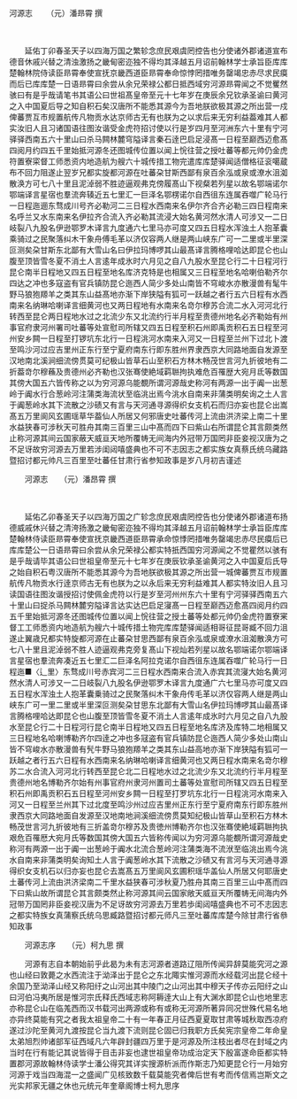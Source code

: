 河源志 　　（元）潘昻霄 撰 

　

　　延佑丁卯春圣天子以四海万国之繁轸念庶民艰虞罔控告也分使诸外郡诸道宣布德音休戚兴替之清浊激扬之畿甸密迩独不得均其泽越五月诏前翰林学士承旨臣库库楚翰林院侍读臣昻霄奉使宣抚京畿西道臣昻霄奉命惊悖罔措唯务罄竭忠赤尽求民瘼而后已库库楚一日语昻霄曰余尝从余兄荣禄公都日抵西域穷河源昻霄闻之不觉矍然骇曰有是乎哉请笔书其语公曰世祖髙皇帝至元十七年岁在庚辰余兄钦承圣谕曰黄河之入中国夏后导之知自积石矣汉唐所不能悉其源今为吾地朕欲极其源之所出营一戍俾蕃贾互市规置航传凡物贡水达京师古无有也朕为之以求后来无穷利益葢难其人都实汝旧人且习诸国语往图汝谐受金虎符招讨使以行是岁四月至河洲东六十里有宁河驿驿西南五六十里山曰杀马闗林麓穹隘译言秦石逹巴启足浸髙一日程至巅西迈愈髙四阅月约四五千里始抵河源冬还图城传位置以闻上恱往营之授吐蕃等都元帅仍金虎符置寮寀督工师悉资内地造航为艘六十城传措工物完遣库库楚驿闻适僧格征衮噶蔵布不回力阻遂止翌岁兄都实旋都河源在吐蕃朶甘斯西鄙有泉百余泓或泉或潦水沮洳散涣方可七八十里且泥淖弱不胜迹逼观弗克傍履髙山下视粲若列星以故名鄂端诺尔鄂端译言星宿也羣流奔辏近五七里汇一巨泽名鄂楞诺尔自西徂东连属吞噬广轮马行一日程迤逦东骛成川号齐必勒河二三日程水西南来名伊尔齐合齐必勒三四日程南来名呼兰又水东南来名伊拉齐合流入齐必勒其流浸大始名黄河然水清人可涉又一二日岐裂八九股名伊逊鄂罗木译言九度通六七里马亦可度又四五日程水浑浊土人抱革囊乘骑过之民聚落纠木干象舟傅毛革以济仅容两人继是两山峡东广可一二里或半里深叵测矣朶甘斯东北鄙有大雪山名曰伊拉玛博啰其山最髙译言腾格哩哈达即昆仑也山腹至顶皆雪冬夏不消土人言逺年成氷时六月见之自八九股水至昆仑行二十日程河行昆仑南半日程地又四五日程至地名库济克特是也相属又三日程至地名哈喇伯勒齐尔四达之冲也多寇盗有官兵镇防昆仑迤西人简少多处山南皆不穹峻水亦散漫兽有髦牛野马狼狍羱羊之类其东山益髙地亦渐下岸狭隘有狐可一跃越之者行五六日程有水西南来名纳琳哈喇译言细黄河也又两日程地有水南来名竒尔穆苏合流二水入河河北行转西至昆仑两日程地水过之北流少东又北流约行半月程至贵德州地名必齐勒始有州事官府隶河州署司吐蕃等处宣慰司所辖又四五日程至积石州即禹贡积石五日程至河州安乡闗一日程至打锣坑东北行一日程洮河水南来入河又一日程至兰州下过北卜渡至鸣沙河过应吉里州正东行至宁夏府南东行即东胜州界隶西京大同路地面自发源至汉地南北溪涧细流傍贯莫可纪极山皆草石山至积石方林木畅茂世言河九折彼地有二折葢竒尔穆蘓及贵德州必齐勒也汉张骞使絶域羁聮拘执难危百罹歴大宛月氐等数国其傍大国五六皆传称之以为穷河源乌能覩所谓河源哉史称河有两源一出于阗一出葱岭于阗水行合葱岭河注蒲类海流状至临洮出焉今洮水自南来非蒲类明矣询之土人言于阗葱岭水其下流散之沙碛又有言与天河通寻源得织女支机石而归亦妄也昆仑出嵩髙五万里阆风玄圃瑶草华葢仙人所居又何邪唐史吐蕃传河上流由洪济梁上南二十里水益狭春可涉秋天可胜舟其南三百里三山中髙而四下曰紫山右所谓昆仑其言颇类然止称河源其间云国家蔽天威亘天地所覆帱无间海内外冠带万国罔非臣妾视汉唐为之不足讶故穷河源去万里若涉闺闼嘻盛典也不可不志因志之都实族女真蔡氏统乌藏路暨招讨都元帅凡三百里至吐蕃任甘肃行省参知政事是岁八月初吉谨述 

　　河源志　　（元）潘昂霄 撰 

　

　　延佑乙卯春圣天子以四海万国之广轸念庶民艰虞罔控告也分使诸外郡诸道布扬德威戚休兴替之清洿扬激之畿甸密迩独不得均其泽越五月诏前翰林学士承旨臣库库楚翰林侍读臣昻霄奉使宣抚京畿西道臣昻霄承命惊悸罔措唯务罄竭忠赤尽民瘼后已库库楚公一日语昻霄曰余尝从余兄荣禄公都实特扺西国穷河源闻之不觉瞿然以骇有是乎哉请毕其语公曰世祖皇帝至元十七年岁在庚辰钦承圣谕黄河之入中国夏后氏导之始自积石粤汉唐所不能悉其源今为吾地朕欲极其源之所出营一城俾蕃贾互市规置航传凡物贡水行逹京师古无有也朕为之以永后来无穷利益难其人都实特汝旧人且习读国语往图汝谐授招讨使佩金虎符以行是岁至河州州东六十里有宁河驿驿西南五六十里山曰捉杀马闗林麓穷隘译言达实达巴启足寖髙一日程至巅西迈愈髙四阅月约四五千里始抵河源冬还图城传位置以闻上恱往营之授土蕃等处都元帅仍金虎符置寮宷督工工师悉资内地造航为艘六十城传措土物完库库楚驿闻适相哥征昆哥臧不回力沮遂止翼歳兄都实特旋都河源在止蕃朶甘思西鄙有泉百余泓或泉或潦水沮洳散涣方可七八十里且泥淖弱不胜人迹逼观弗克旁复髙山下视灿若列星以故名鄂端诺尔鄂端译言星宿也羣流奔凑近五七里汇二巨泽名阿拉克诺尔自西徂东连属吞噬广轮马行一日程迤■〈辶里〉东骛成川号赤宾河二三日程水西南来合流入赤宾其流寖大始名黄河然水清人可涉又一二日岐裂八九股名伊逊鄂罗木译言九度通广六七里马亦可度又四五日程水浑浊土人抱革囊乗骑过之民聚落纠木干象舟传毛革以济仅容两人继是两山峡东广可一里二里或半里深叵测矣朶甘思东北鄙有大雪山名伊拉玛博啰其山最髙译言腾格哩哈达即昆仑也山腹至顶皆雪冬夏不消土人言逺年成氷时六月见之自八九股水至昆仑行二十日程河行昆仑南半日程地又四五日程至地名库济及库特二地相属又三日程地名哈喇博勒齐尔四逹之冲也多冦盗有官兵镇防昆仑迤西人简少多处山南山皆不穹峻水亦散漫兽有髠牛野马狼狍羱羊之类其东山益高地亦渐下岸狭隘有狐可一跃越之者行五六日程有水西南来名纳琳哈喇译言细黄河也又两日程水南来名竒尔穆苏二水合流入河河北行转西至昆仑北二日程地水过之北流少东又北流约行半月程至贵德州地名博勒齐尔始有州事官府州隶河州置司土蕃等处宣慰司所辖又四五日程至积石州即禹贡积石五日程至河州安乡闗一日程至打罗坑东北行一日程洮河水南来入河又一日程至兰州其下过北度至鸣沙州过应吉里州正东行至宁夏府南东行即东胜州隶西京大同路地面自发源至汉地南地涧溪细流傍贯莫知纪极山皆草山至积石方林木畅茂世言河九折彼地有三折盖竒尔穆苏及贵徳州博勒齐尔也汉张骞使絶域羁聮拘执艰危百罹厯大宛月氏等数国其傍大国五六皆称传闻以为穷河源乌能覩所谓河源哉史称河有两源一出于阗一出葱岭于阗水北流合葱岭河注蒲类海不流洑至临洮出焉今洮水自南来非蒲类明矣询知土人言于阗葱岭水其下流散之沙碛又有言河与天河通寻源得织女支机石以归亦妄也昆仑去嵩髙五万里阆风玄圃积瑶华盖仙人所居又何耶唐史土蕃传河上流由洪济梁南二千里水益狭春可涉秋夏乃胜舟其南三百里三山中髙而四下曰紫山故所谓昆仑其言颇类然止称河源其间云国家敞天威亘天所覆帱无间海内外冠带万国罔非臣妾视汉唐为不足讶故穷河源去万里若歩闺闼嘻盛典也不可不志因志之都实特族女真蒲察氏统乌思臧路暨招讨都元师凡三至吐蕃库库楚今除甘肃行省叅知政事 

　　河源志序　　（元）柯九思 撰 



　　河源有志自本朝始前乎此曷为未有志河源者道路辽阻所传闻异辞莫能究河之源也山经曰敦薨之水西流注于泑泽出于昆仑之东北陬实惟河源而水经载河出昆仑经十余国乃至泑泽山经又称阳纡之山河出其中陵门之山河出其中穆天子传亦云阳纡之山曰河伯冯夷所居是惟河宗氏释氏西域志称阿耨逹大山上有大渊水即昆仑山也地里志亦称昆仑山在临羗西而汉书载河出两源或称有或称无河源所著异同况世殊代易名地亦异终莫能有究之者我太祖皇帝二十有一年春正月征西夏夏取甘肃等城秋取西凉府遂过沙陀至黄河九渡按昆仑当九渡下流则昆仑固已归我职方氏矣宪宗皇帝二年命皇太弟旭烈帅诸部军征西域凡六年辟封疆四万里于是河源及所注枝出者尽在封域之内当时在行有能记其说皆得于目击非妄也逮世祖皇帝功成治定天下殷富遂命臣都实特置郡河源故翰林侍读学士潘公得究其详实搜源析派而作斯志乃知更昆仑行一月始穷河源于戏当四海混一之盛闻广见核致数千载莫能究者俾后世有考而传信焉岂斯文之光实邦家无疆之休也元统元年奎章阁博士柯九思序 
